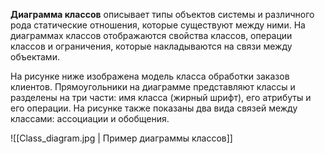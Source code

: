 **Диаграмма классов** описывает типы объектов системы и различного рода статические отношения, которые существуют между ними. На диаграммах классов отображаются свойства классов, операции классов и ограничения, которые накладываются на связи между объектами.

На рисунке ниже изображена модель класса обработки заказов клиентов. Прямоугольники на диаграмме представляют классы и разделены на три части: имя класса (жирный шрифт), его атрибуты и его операции. На рисунке также показаны два вида связей между классами: ассоциации и обобщения.

![[Class_diagram.jpg | Пример диаграммы классов]]